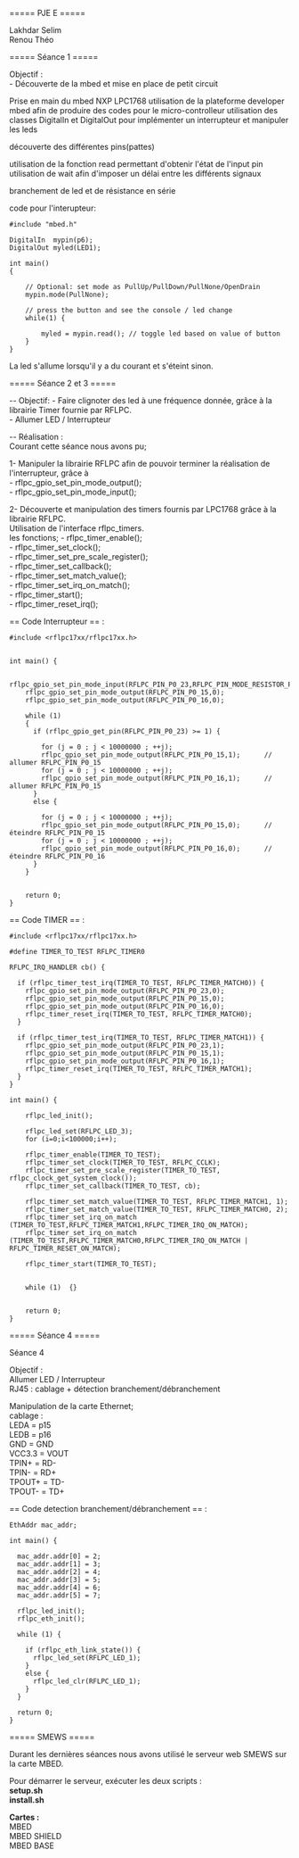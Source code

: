 ===== PJE E =====  

Lakhdar Selim   
Renou Théo

===== Séance 1 =====

Objectif :  
	- Découverte de la mbed et mise en place de petit circuit

Prise en main du mbed NXP LPC1768
utilisation de la plateforme developer mbed afin de produire des codes pour le micro-controlleur
utilisation des classes DigitalIn et DigitalOut pour implémenter un interrupteur et manipuler les leds

découverte des différentes pins(pattes)

utilisation de la fonction read permettant d'obtenir l'état de l'input pin
utilisation de wait afin d'imposer un délai entre les différents signaux

branchement de led et de résistance en série 

code pour l'interupteur:

	#include "mbed.h"
	
	DigitalIn  mypin(p6);
	DigitalOut myled(LED1);
	
	int main()
	{
	
	    // Optional: set mode as PullUp/PullDown/PullNone/OpenDrain
	    mypin.mode(PullNone);
	
	    // press the button and see the console / led change
	    while(1) {
	
	        myled = mypin.read(); // toggle led based on value of button
	    }
	}
La led s'allume lorsqu'il y a du courant et s'éteint sinon.

===== Séance 2 et 3 =====

-- Objectif:
	- Faire clignoter des led à une fréquence donnée, grâce à la librairie Timer fournie par RFLPC.  
	- Allumer LED / Interrupteur  
	
-- Réalisation :  
Courant cette séance nous avons pu;

1- Manipuler la librairie RFLPC afin de pouvoir terminer la réalisation de l'interrupteur, grâce à   
	- rflpc_gpio_set_pin_mode_output();  
	- rflpc_gpio_set_pin_mode_input();  

2- Découverte et manipulation des timers fournis par LPC1768 grâce à la librairie RFLPC.  
   Utilisation de l'interface rflpc_timers.  
    les fonctions; 
    	- rflpc_timer_enable();  
    	- rflpc_timer_set_clock();  
    	- rflpc_timer_set_pre_scale_register();  
    	- rflpc_timer_set_callback();  
    	- rflpc_timer_set_match_value();  
    	- rflpc_timer_set_irq_on_match();  
    	- rflpc_timer_start();  
		- rflpc_timer_reset_irq();  
			
== Code Interrupteur == :


	#include <rflpc17xx/rflpc17xx.h>
	
	
	int main() {
	
	    rflpc_gpio_set_pin_mode_input(RFLPC_PIN_P0_23,RFLPC_PIN_MODE_RESISTOR_PULL_UP);
	    rflpc_gpio_set_pin_mode_output(RFLPC_PIN_P0_15,0);
	    rflpc_gpio_set_pin_mode_output(RFLPC_PIN_P0_16,0);
	
	    while (1)
	    {
	      if (rflpc_gpio_get_pin(RFLPC_PIN_P0_23) >= 1) {
	
	        for (j = 0 ; j < 10000000 ; ++j);
	        rflpc_gpio_set_pin_mode_output(RFLPC_PIN_P0_15,1);		// allumer RFLPC_PIN_P0_15
	        for (j = 0 ; j < 10000000 ; ++j);
	        rflpc_gpio_set_pin_mode_output(RFLPC_PIN_P0_16,1);		// allumer RFLPC_PIN_P0_15
	      } 
	      else {
	
	        for (j = 0 ; j < 10000000 ; ++j);
	        rflpc_gpio_set_pin_mode_output(RFLPC_PIN_P0_15,0);		// éteindre RFLPC_PIN_P0_15
	        for (j = 0 ; j < 10000000 ; ++j);
	        rflpc_gpio_set_pin_mode_output(RFLPC_PIN_P0_16,0);		// éteindre RFLPC_PIN_P0_16
	      }
	    }
	
	
	    return 0;
	}
		
			
== Code TIMER == :

	#include <rflpc17xx/rflpc17xx.h>
	
	#define TIMER_TO_TEST RFLPC_TIMER0
	
	RFLPC_IRQ_HANDLER cb() {
	
	  if (rflpc_timer_test_irq(TIMER_TO_TEST, RFLPC_TIMER_MATCH0)) {
	    rflpc_gpio_set_pin_mode_output(RFLPC_PIN_P0_23,0);
	    rflpc_gpio_set_pin_mode_output(RFLPC_PIN_P0_15,0);
	    rflpc_gpio_set_pin_mode_output(RFLPC_PIN_P0_16,0);
	    rflpc_timer_reset_irq(TIMER_TO_TEST, RFLPC_TIMER_MATCH0);
	  }
	
	  if (rflpc_timer_test_irq(TIMER_TO_TEST, RFLPC_TIMER_MATCH1)) {
	    rflpc_gpio_set_pin_mode_output(RFLPC_PIN_P0_23,1);
	    rflpc_gpio_set_pin_mode_output(RFLPC_PIN_P0_15,1);
	    rflpc_gpio_set_pin_mode_output(RFLPC_PIN_P0_16,1);
	    rflpc_timer_reset_irq(TIMER_TO_TEST, RFLPC_TIMER_MATCH1);
	  }
	}
	
	int main() {
	
	    rflpc_led_init();
	
	    rflpc_led_set(RFLPC_LED_3);
	    for (i=0;i<100000;i++);
	
	    rflpc_timer_enable(TIMER_TO_TEST);
	    rflpc_timer_set_clock(TIMER_TO_TEST, RFLPC_CCLK);
	    rflpc_timer_set_pre_scale_register(TIMER_TO_TEST, rflpc_clock_get_system_clock());
	    rflpc_timer_set_callback(TIMER_TO_TEST, cb);
	
	    rflpc_timer_set_match_value(TIMER_TO_TEST, RFLPC_TIMER_MATCH1, 1);
	    rflpc_timer_set_match_value(TIMER_TO_TEST, RFLPC_TIMER_MATCH0, 2);
	    rflpc_timer_set_irq_on_match (TIMER_TO_TEST,RFLPC_TIMER_MATCH1,RFLPC_TIMER_IRQ_ON_MATCH);
	    rflpc_timer_set_irq_on_match (TIMER_TO_TEST,RFLPC_TIMER_MATCH0,RFLPC_TIMER_IRQ_ON_MATCH | RFLPC_TIMER_RESET_ON_MATCH);
	
	    rflpc_timer_start(TIMER_TO_TEST);
	
	
	    while (1)  {}
	
	
	    return 0;
	}

===== Séance 4 =====

Séance 4

Objectif :  
	Allumer LED / Interrupteur  
	RJ45 : cablage + détection branchement/débranchement  
	
Manipulation de la carte Ethernet;  
	cablage :  
		LEDA   = p15  
		LEDB   = p16  
		GND    = GND  
		VCC3.3 = VOUT  
		TPIN+  = RD-  
		TPIN-  = RD+  
		TPOUT+ = TD-  
		TPOUT- = TD+  

== Code detection branchement/débranchement == :

	EthAddr mac_addr;
	
	int main() {
	
	  mac_addr.addr[0] = 2;
	  mac_addr.addr[1] = 3;
	  mac_addr.addr[2] = 4;
	  mac_addr.addr[3] = 5;
	  mac_addr.addr[4] = 6;
	  mac_addr.addr[5] = 7;
	
	  rflpc_led_init();
	  rflpc_eth_init();
	
	  while (1) {
	
	    if (rflpc_eth_link_state()) {
	      rflpc_led_set(RFLPC_LED_1);
	    }
	    else {
	      rflpc_led_clr(RFLPC_LED_1);
	    }
	  }
	
	  return 0;
	}
	
	
===== SMEWS =====

Durant les dernières séances nous avons utilisé le serveur web SMEWS sur la carte MBED.

Pour démarrer le serveur, exécuter les deux scripts :  
	**setup.sh**  
	**install.sh**  
	
**Cartes :**  
	MBED  
	MBED SHIELD  
	MBED BASE  